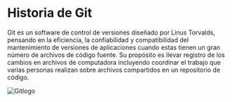# Historia de Git
Git es un software de control de versiones diseñado por Linus Torvalds, pensando en la eficiencia, la confiabilidad y compatibilidad del mantenimiento de versiones de aplicaciones cuando estas tienen un gran número de archivos de código fuente. Su propósito es llevar registro de los cambios en archivos de computadora incluyendo coordinar el trabajo que varias personas realizan sobre archivos compartidos en un repositorio de código.

![Gitlogo](https://user-images.githubusercontent.com/32165677/178520781-62fc6894-f373-41b2-89f1-e5162e3d6198.png)

